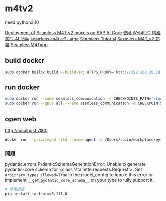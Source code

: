 # m4tv2

need python3.10 

[Deployment of Seamless M4T v2 models on SAP AI Core](https://community.sap.com/t5/technology-blog-posts-by-sap/deployment-of-seamless-m4t-v2-models-on-sap-ai-core/ba-p/13680013)
[使用 WebRTC 构建实时 AI 助手](https://aws.amazon.com/cn/blogs/china/building-a-real-time-ai-assistant-with-webrtc/)
[seamless-m4t-v2-large](https://huggingface.co/spaces/facebook/seamless-m4t-v2-large/blob/main/Dockerfile)
[Seamless Tutorial](https://colab.research.google.com/github/kauterry/seamless_communication/blob/main/Seamless_Tutorial.ipynb)
[Seamless M4T_v2 部署](https://blog.csdn.net/qiandaoxc/article/details/136715795)
[SeamlessM4TApp](https://github.com/Czj1997-02/SeamlessM4TApp/blob/main/Readme2.md)

## build docker

```bash
sudo docker buildx build --build-arg HTTPS_PROXY="http://192.168.20.19:57217" -t seamless_communication .
```

## run docker
```bash
sudo docker run --name seamless_communication -e CHECKPOINTS_PATH="/root/models" -e GRADIO_SERVER_NAME="0.0.0.0" -e HTTPS_PROXY="http://192.168.20.19:57217" -p 7860:7860 -d seamless_communication
sudo docker run --gpus all --name seamless_communication -e CHECKPOINTS_PATH="/root/models" -e GRADIO_SERVER_NAME="0.0.0.0" -p 7860:7860 -d seamless_communication
```

## open web
[http://localhost:7860](http://localhost:7860)

```bash
docker run --privileged -itd --name agent -v /Users/rodin/workplace/python/agent:/root/agent:rw --platform linux/amd64 ubuntu:20.04
```

### 問題

pydantic.errors.PydanticSchemaGenerationError: Unable to generate pydantic-core schema for <class 'starlette.requests.Request'>. Set `arbitrary_types_allowed=True` in the model_config to ignore this error or implement `__get_pydantic_core_schema__` on your type to fully support it.

```bash
# 修復报错
pip install fastapi==0.111.0
```